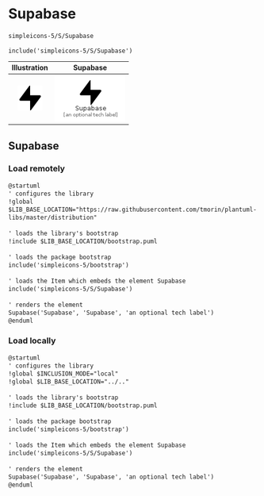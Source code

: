 # Supabase


```text
simpleicons-5/S/Supabase
```

```text
include('simpleicons-5/S/Supabase')
```



| Illustration | Supabase |
| :---: | :---: |
| ![illustration for Illustration](../../simpleicons-5/S/Supabase.png) | ![illustration for Supabase](../../simpleicons-5/S/Supabase.Local.png) |




## Supabase

### Load remotely
```plantuml
@startuml
' configures the library
!global $LIB_BASE_LOCATION="https://raw.githubusercontent.com/tmorin/plantuml-libs/master/distribution"

' loads the library's bootstrap
!include $LIB_BASE_LOCATION/bootstrap.puml

' loads the package bootstrap
include('simpleicons-5/bootstrap')

' loads the Item which embeds the element Supabase
include('simpleicons-5/S/Supabase')

' renders the element
Supabase('Supabase', 'Supabase', 'an optional tech label')
@enduml
```

### Load locally
```plantuml
@startuml
' configures the library
!global $INCLUSION_MODE="local"
!global $LIB_BASE_LOCATION="../.."

' loads the library's bootstrap
!include $LIB_BASE_LOCATION/bootstrap.puml

' loads the package bootstrap
include('simpleicons-5/bootstrap')

' loads the Item which embeds the element Supabase
include('simpleicons-5/S/Supabase')

' renders the element
Supabase('Supabase', 'Supabase', 'an optional tech label')
@enduml
```

